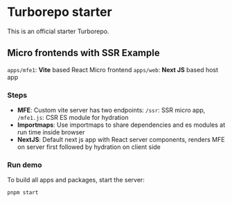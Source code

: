# Turborepo starter

This is an official starter Turborepo.

## Micro frontends with SSR Example

`apps/mfe1`: **Vite** based React Micro frontend
`apps/web`: **Next JS** based host app

### Steps

- **MFE**: Custom vite server has two endpoints: `/ssr`: SSR micro app, `/mfe1.js`: CSR ES module for hydration
- **Importmaps**: Use importmaps to share dependencies and es modules at run time inside browser
- **NextJS**: Default next js app with React server components, renders MFE on server first followed by hydration on client side

### Run demo

To build all apps and packages, start the server:

```
pnpm start
```
